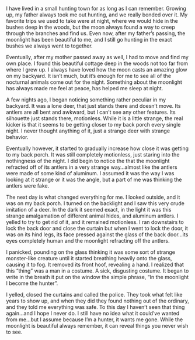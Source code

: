 I have lived in a small hunting town for as long as I can remember. Growing up, my father always took me out hunting, and we really bonded over it. My favorite trips we used to take were at night, where we would hide in the bushes deep in the woods, but the moon always found a way to creep through the branches and find us. Even now, after my father’s passing, the moonlight has been beautiful to me, and I still go hunting in the exact bushes we always went to together. 

Eventually, after my mother passed away as well, I had to move and find my own place. I found this beautiful cottage deep in the woods not too far from where I grew up. I always have loved how the moon casts an amazing glow on my backyard. It isn’t much, but it’s enough for me to see all of the nocturnal animals come out for the night. Something about the moonlight has always made me feel at peace, has helped me sleep at night.

A few nights ago, I began noticing something rather peculiar in my backyard. It was a lone deer, that just stands there and doesn’t move. Its antlers are all bent and awkward, but I can’t see any other features. Its silhouette just stands there, motionless. While it is a little strange, the real kicker is that it seems to be getting closer to my back porch every single night. I never thought anything of it, just a strange deer with strange behavior. 

Eventually however, it started to gradually increase how close it was getting to my back porch. It was still completely motionless, just staring into the nothingness of the night. I did begin to notice the that the moonlight refracted off of its antlers in a very strange way…almost like the antlers were made of some kind of aluminum. I assumed it was the way I was looking at it strange or it was the angle, but a part of me was thinking the antlers were fake.

The next day is what changed everything for me. I looked outside, and it was on my back porch. I turned on the backlight and I saw this very crude imitation of a deer. In the dark it seemed exact, in the light it was this strange amalgamation of different animal hides, and aluminum antlers. I yelled to try to get rid of it, and it remained motionless. I ran downstairs to lock the back door and close the curtain but when I went to lock the door, it was on its hind legs, its face pressed against the glass of the back door…its eyes completely human and the moonlight refracting off the antlers. 

I panicked, pounding on the glass thinking it was some sort of strange monster-like creature until it started breathing heavily onto the glass, causing it to fog. It removed its front hoof, revealing a hand. I realized that this “thing” was a man in a costume. A sick, disgusting costume. It began to write in the breath it put on the window the simple phrase, “In the moonlight I become the hunter”.

I yelled, closed the curtains and called the police. They took what felt like years to show up, and when they did they found nothing out of the ordinary, and they told me everything was safe. To this day I haven’t seen that thing again…and I hope I never do. I still have no idea what it could’ve wanted from me…but I assume because I’m a hunter, it wants me gone. While the moonlight is beautiful always remember, it can reveal things you never wish to see.